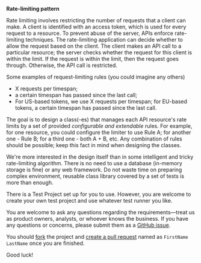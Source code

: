 ﻿**Rate-limiting pattern**

Rate limiting involves restricting the number of requests that a client can make.
A client is identified with an access token, which is used for every request to a resource.
To prevent abuse of the server, APIs enforce rate-limiting techniques.
The rate-limiting application can decide whether to allow the request based on the client.
The client makes an API call to a particular resource; the server checks whether the request for this client is within the limit.
If the request is within the limit, then the request goes through.
Otherwise, the API call is restricted.

Some examples of request-limiting rules (you could imagine any others)
* X requests per timespan;
* a certain timespan has passed since the last call;
* For US-based tokens, we use X requests per timespan; for EU-based tokens, a certain timespan has passed since the last call.

The goal is to design a class(-es) that manages each API resource's rate limits by a set of provided *configurable and extendable* rules. For example, for one resource, you could configure the limiter to use Rule A; for another one - Rule B; for a third one - both A + B, etc. Any combination of rules should be possible; keep this fact in mind when designing the classes.

We're more interested in the design itself than in some intelligent and tricky rate-limiting algorithm. There is no need to use a database (in-memory storage is fine) or any web framework. Do not waste time on preparing complex environment, reusable class library covered by a set of tests is more than enough.

There is a Test Project set up for you to use. However, you are welcome to create your own test project and use whatever test runner you like.   

You are welcome to ask any questions regarding the requirements—treat us as product owners, analysts, or whoever knows the business.
If you have any questions or concerns, please submit them as a [GitHub issue](https://github.com/crexi-dev/rate-limiter/issues).

You should [fork](https://help.github.com/en/github/getting-started-with-github/fork-a-repo) the project and [create a pull request](https://help.github.com/en/github/collaborating-with-issues-and-pull-requests/creating-a-pull-request-from-a-fork) named as `FirstName LastName` once you are finished.

Good luck!
